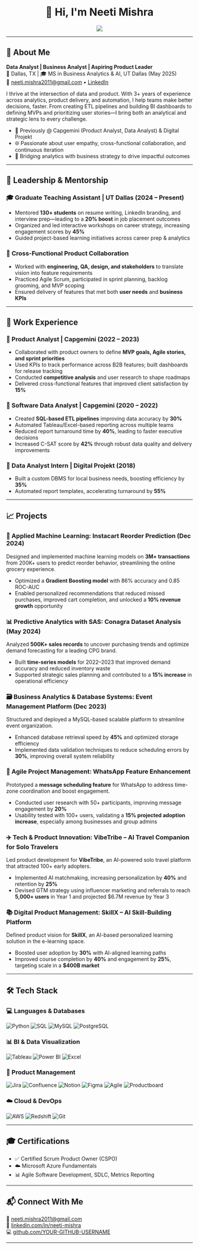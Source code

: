 <h1 align="center">👋 Hi, I'm Neeti Mishra</h1>

<p align="center">
  <img src="https://readme-typing-svg.herokuapp.com?font=Fira+Code&duration=2000&pause=500&color=007ACC&center=true&width=435&lines=Data+%7C+Business+%7C+Product+Analyst;Empowering+Decisions+with+Data+%26+Strategy;Python+%7C+SQL+%7C+Tableau+%7C+Power+BI;Agile+Product+Mindset+%7C+Data+Automation+%7C+Growth" />
</p>

---

## 🚀 About Me

**Data Analyst | Business Analyst | Aspiring Product Leader**  
📍 Dallas, TX | 🎓 MS in Business Analytics & AI, UT Dallas (May 2025)  
📩 [neeti.mishra2011@gmail.com](mailto:neeti.mishra2011@gmail.com) • [LinkedIn](https://linkedin.com/in/neeti-mishra)

I thrive at the intersection of data and product. With 3+ years of experience across analytics, product delivery, and automation, I help teams make better decisions, faster. From creating ETL pipelines and building BI dashboards to defining MVPs and prioritizing user stories—I bring both an analytical and strategic lens to every challenge.

- 💼 Previously @ Capgemini (Product Analyst, Data Analyst) & Digital Projekt  
- 🌐 Passionate about user empathy, cross-functional collaboration, and continuous iteration  
- 🧩 Bridging analytics with business strategy to drive impactful outcomes  

---

## 🧠 Leadership & Mentorship

### 🎓 **Graduate Teaching Assistant | UT Dallas (2024 – Present)**
- Mentored **130+ students** on resume writing, LinkedIn branding, and interview prep—leading to a **20% boost** in job placement outcomes  
- Organized and led interactive workshops on career strategy, increasing engagement scores by **45%**  
- Guided project-based learning initiatives across career prep & analytics  

### 🤝 **Cross-Functional Product Collaboration**
- Worked with **engineering, QA, design, and stakeholders** to translate vision into feature requirements  
- Practiced Agile Scrum, participated in sprint planning, backlog grooming, and MVP scoping  
- Ensured delivery of features that met both **user needs** and **business KPIs**

---

## 💼 Work Experience

### 📌 Product Analyst | Capgemini (2022 – 2023)
- Collaborated with product owners to define **MVP goals, Agile stories, and sprint priorities**  
- Used KPIs to track performance across B2B features; built dashboards for release tracking  
- Conducted **competitive analysis** and user research to shape roadmaps  
- Delivered cross-functional features that improved client satisfaction by **15%**

### 📌 Software Data Analyst | Capgemini (2020 – 2022)
- Created **SQL-based ETL pipelines** improving data accuracy by **30%**  
- Automated Tableau/Excel-based reporting across multiple teams  
- Reduced report turnaround time by **40%**, leading to faster executive decisions  
- Increased C-SAT score by **42%** through robust data quality and delivery improvements  

### 📌 Data Analyst Intern | Digital Projekt (2018)
- Built a custom DBMS for local business needs, boosting efficiency by **35%**  
- Automated report templates, accelerating turnaround by **55%**

---

## 📈 Projects

### 🤖 Applied Machine Learning: Instacart Reorder Prediction (Dec 2024)  
Designed and implemented machine learning models on **3M+ transactions** from 200K+ users to predict reorder behavior, streamlining the online grocery experience.  
- Optimized a **Gradient Boosting model** with 86% accuracy and 0.85 ROC-AUC  
- Enabled personalized recommendations that reduced missed purchases, improved cart completion, and unlocked a **10% revenue growth** opportunity  

### 📊 Predictive Analytics with SAS: Conagra Dataset Analysis (May 2024)  
Analyzed **500K+ sales records** to uncover purchasing trends and optimize demand forecasting for a leading CPG brand.  
- Built **time-series models** for 2022–2023 that improved demand accuracy and reduced inventory waste  
- Supported strategic sales planning and contributed to a **15% increase** in operational efficiency  

### 🗃️ Business Analytics & Database Systems: Event Management Platform (Dec 2023)  
Structured and deployed a MySQL-based scalable platform to streamline event organization.  
- Enhanced database retrieval speed by **45%** and optimized storage efficiency  
- Implemented data validation techniques to reduce scheduling errors by **30%**, improving overall system reliability  

### 🧠 Agile Project Management: WhatsApp Feature Enhancement  
Prototyped a **message scheduling feature** for WhatsApp to address time-zone coordination and boost engagement.  
- Conducted user research with 50+ participants, improving message engagement by **20%**  
- Usability tested with 100+ users, validating a **15% projected adoption increase**, especially among businesses and group admins  

### ✈️ Tech & Product Innovation: VibeTribe – AI Travel Companion for Solo Travelers  
Led product development for **VibeTribe**, an AI-powered solo travel platform that attracted 100+ early adopters.  
- Implemented AI matchmaking, increasing personalization by **40%** and retention by **25%**  
- Devised GTM strategy using influencer marketing and referrals to reach **5,000+ users** in Year 1 and projected $6.7M revenue by Year 3  

### 📚 Digital Product Management: SkillX – AI Skill-Building Platform  
Defined product vision for **SkillX**, an AI-based personalized learning solution in the e-learning space.  
- Boosted user adoption by **30%** with AI-aligned learning paths  
- Improved course completion by **40%** and engagement by **25%**, targeting scale in a **$400B market**


---

## 🛠️ Tech Stack

### 💻 Languages & Databases  
![Python](https://img.shields.io/badge/Python-3776AB?style=for-the-badge&logo=python&logoColor=white)
![SQL](https://img.shields.io/badge/SQL-CC2927?style=for-the-badge&logo=postgresql&logoColor=white)
![MySQL](https://img.shields.io/badge/MySQL-4479A1?style=for-the-badge&logo=mysql&logoColor=white)
![PostgreSQL](https://img.shields.io/badge/PostgreSQL-31648C?style=for-the-badge&logo=postgresql&logoColor=white)

### 📊 BI & Data Visualization  
![Tableau](https://img.shields.io/badge/Tableau-005F9E?style=for-the-badge&logo=tableau&logoColor=white)
![Power BI](https://img.shields.io/badge/PowerBI-F2C811?style=for-the-badge&logo=powerbi&logoColor=black)
![Excel](https://img.shields.io/badge/Excel-217346?style=for-the-badge&logo=microsoftexcel&logoColor=white)

### 🚀 Product Management  
![Jira](https://img.shields.io/badge/Jira-0052CC?style=for-the-badge&logo=jira&logoColor=white)
![Confluence](https://img.shields.io/badge/Confluence-172B4D?style=for-the-badge&logo=confluence&logoColor=white)
![Notion](https://img.shields.io/badge/Notion-000000?style=for-the-badge&logo=notion&logoColor=white)
![Figma](https://img.shields.io/badge/Figma-F24E1E?style=for-the-badge&logo=figma&logoColor=white)
![Agile](https://img.shields.io/badge/Agile-Scrum-blue?style=for-the-badge)
![Productboard](https://img.shields.io/badge/Productboard-F2F4F7?style=for-the-badge&logo=producthunt&logoColor=black)

### ☁️ Cloud & DevOps  
![AWS](https://img.shields.io/badge/AWS-232F3E?style=for-the-badge&logo=amazonaws&logoColor=white)
![Redshift](https://img.shields.io/badge/Redshift-8C4FFF?style=for-the-badge&logo=amazonaws&logoColor=white)
![Git](https://img.shields.io/badge/Git-F05032?style=for-the-badge&logo=git&logoColor=white)


---

## 🎓 Certifications

- ✅ Certified Scrum Product Owner (CSPO)  
- ☁️ Microsoft Azure Fundamentals  
- 📊 Agile Software Development, SDLC, Metrics Reporting  

---

## 📬 Connect With Me

📧 [neeti.mishra2011@gmail.com](mailto:neeti.mishra2011@gmail.com)  
🔗 [linkedin.com/in/neeti-mishra](https://linkedin.com/in/neeti-mishra)  
💻 [github.com/YOUR-GITHUB-USERNAME](https://github.com/YOUR-GITHUB-USERNAME)

---

